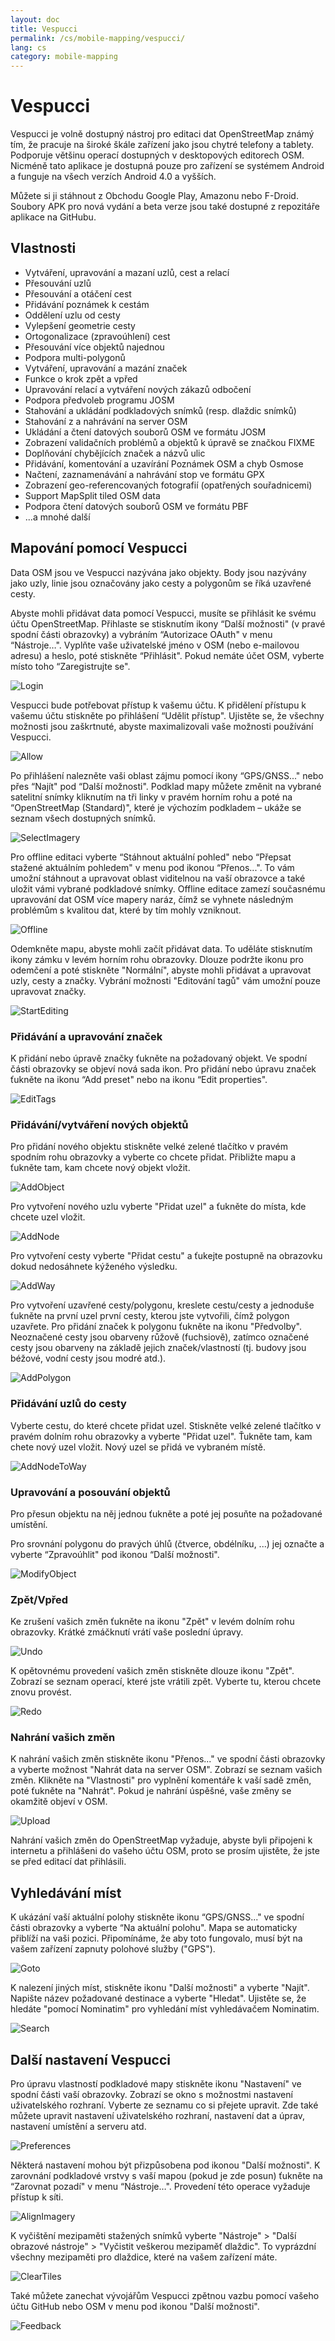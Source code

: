 ```yaml
---
layout: doc
title: Vespucci
permalink: /cs/mobile-mapping/vespucci/
lang: cs
category: mobile-mapping
---
```


Vespucci
==============

Vespucci je volně dostupný nástroj pro editaci dat OpenStreetMap známý tím, že pracuje na široké škále zařízení jako jsou chytré telefony a tablety. Podporuje většinu operací dostupných v desktopových editorech OSM. Nicméně tato aplikace je dostupná pouze pro zařízení se systémem Android a funguje na všech verzích Android 4.0 a vyšších.

Můžete si ji stáhnout z Obchodu Google Play, Amazonu nebo F-Droid.  Soubory APK pro nová vydání a beta verze jsou také dostupné z repozitáře aplikace na GitHubu.

## Vlastnosti

-   Vytváření, upravování a mazaní uzlů, cest a relací
-   Přesouvání uzlů
-   Přesouvání a otáčení cest
-   Přidávání poznámek k cestám
-   Oddělení uzlu od cesty
-   Vylepšení geometrie cesty
-   Ortogonalizace (zpravoúhlení) cest
-   Přesouvání více objektů najednou
-   Podpora multi-polygonů
-   Vytváření, upravování a mazání značek
-   Funkce o krok zpět a vpřed
-   Upravování relací a vytváření nových zákazů odbočení
-   Podpora předvoleb programu JOSM
-   Stahování a ukládání podkladových snímků (resp. dlaždic snímků)
-   Stahování z a nahrávání na server OSM
-   Ukládání a čtení datových souborů OSM ve formátu JOSM
-   Zobrazení validačních problémů a objektů k úpravě se značkou FIXME
-   Doplňování chybějících značek a názvů ulic
-   Přidávání, komentování a uzavírání Poznámek OSM a chyb Osmose
-   Načtení, zaznamenávání a nahrávání stop ve formátu GPX
-   Zobrazení geo-referencovaných fotografií (opatřených souřadnicemi)
-   Support MapSplit tiled OSM data
-   Podpora čtení datových souborů OSM ve formátu PBF
-   ...a mnohé další

## Mapování pomocí Vespucci

Data OSM jsou ve Vespucci nazývána jako objekty. Body jsou nazývány jako uzly, linie jsou označovány jako cesty a polygonům se říká uzavřené cesty.

Abyste mohli přidávat data pomocí Vespucci, musíte se přihlásit ke svému účtu OpenStreetMap. Přihlaste se stisknutím ikony “Další možnosti" (v pravé spodní části obrazovky) a vybráním “Autorizace OAuth" v menu “Nástroje…". Vyplňte vaše uživatelské jméno v OSM (nebo e-mailovou adresu) a heslo, poté stiskněte “Přihlásit". Pokud nemáte účet OSM, vyberte místo toho “Zaregistrujte se".

![Login][]

Vespucci bude potřebovat přístup k vašemu účtu. K přidělení přístupu k vašemu účtu stiskněte po přihlášení “Udělit přístup". Ujistěte se, že všechny možnosti jsou zaškrtnuté, abyste maximalizovali vaše možnosti používání Vespucci.

![Allow][]

Po přihlášení nalezněte vaši oblast zájmu pomocí ikony “GPS/GNSS..." nebo přes “Najít" pod “Další možnosti". Podklad mapy můžete změnit na vybrané satelitní snímky kliknutím na tři linky v pravém horním rohu a poté na “OpenStreetMap (Standard)", které je výchozím podkladem – ukáže se seznam všech dostupných snímků.

![SelectImagery][]

Pro offline editaci vyberte “Stáhnout aktuální pohled" nebo “Přepsat stažené aktuálním pohledem" v menu pod ikonou “Přenos...". To vám umožní stáhnout a upravovat oblast viditelnou na vaší obrazovce a také uložit vámi vybrané podkladové snímky. Offline editace zamezí současnému upravování dat OSM více mapery naráz, čímž se vyhnete následným problémům s kvalitou dat, které by tím mohly vzniknout.

![Offline][]

Odemkněte mapu, abyste mohli začít přidávat data. To uděláte stisknutím ikony zámku v levém horním rohu obrazovky. Dlouze podržte ikonu pro odemčení a poté stiskněte "Normální", abyste mohli přidávat a upravovat uzly, cesty a značky. Vybrání možnosti "Editování tagů" vám umožní pouze upravovat značky.

![StartEditing][]

### Přidávání a upravování značek

K přidání nebo úpravě značky ťukněte na požadovaný objekt. Ve spodní části obrazovky se objeví nová sada ikon. Pro přidání nebo úpravu značek ťukněte na ikonu “Add preset" nebo na ikonu “Edit properties".

![EditTags][]

### Přidávání/vytváření nových objektů

Pro přidání nového objektu stiskněte velké zelené tlačítko v pravém spodním rohu obrazovky a vyberte co chcete přidat. Přibližte mapu a ťukněte tam, kam chcete nový objekt vložit.

![AddObject][]

Pro vytvoření nového uzlu vyberte "Přidat uzel" a ťukněte do místa, kde chcete uzel vložit.

![AddNode][]

Pro vytvoření cesty vyberte "Přidat cestu" a ťukejte postupně na obrazovku dokud nedosáhnete kýženého výsledku.

![AddWay][]

Pro vytvoření uzavřené cesty/polygonu, kreslete cestu/cesty a jednoduše ťukněte na první uzel první cesty, kterou jste vytvořili, čímž polygon uzavřete. Pro přidání značek k polygonu ťukněte na ikonu "Předvolby". Neoznačené cesty jsou obarveny růžově (fuchsiově), zatímco označené cesty jsou obarveny na základě jejich značek/vlastností (tj. budovy jsou béžové, vodní cesty jsou modré atd.).

![AddPolygon][]

### Přidávání uzlů do cesty

Vyberte cestu, do které chcete přidat uzel. Stiskněte velké zelené tlačítko v pravém dolním rohu obrazovky a vyberte "Přidat uzel". Ťukněte tam, kam chete nový uzel vložit. Nový uzel se přidá ve vybraném místě.

![AddNodeToWay][]

### Upravování a posouvání objektů

Pro přesun objektu na něj jednou ťukněte a poté jej posuňte na požadované umístění.

Pro srovnání polygonu do pravých úhlů (čtverce, obdélníku, ...) jej označte a vyberte “Zpravoúhlit" pod ikonou “Další možnosti".

![ModifyObject][]

### Zpět/Vpřed

Ke zrušení vašich změn ťukněte na ikonu "Zpět" v levém dolním rohu obrazovky. Krátké zmáčknutí vrátí vaše poslední úpravy.

![Undo][]

K opětovnému provedení vašich změn stiskněte dlouze ikonu "Zpět". Zobrazí se seznam operací, které jste vrátili zpět. Vyberte tu, kterou chcete znovu provést.

![Redo][]

### Nahrání vašich změn

K nahrání vašich změn stiskněte ikonu "Přenos..." ve spodní části obrazovky a vyberte možnost "Nahrát data na server OSM". Zobrazí se seznam vašich změn. Klikněte na "Vlastnosti" pro vyplnění komentáře k vaší sadě změn, poté ťukněte na "Nahrát". Pokud je nahrání úspěšné, vaše změny se okamžitě objeví v OSM.

![Upload][]

Nahrání vašich změn do OpenStreetMap vyžaduje, abyste byli připojeni k internetu a přihlášeni do vašeho účtu OSM, proto se prosím ujistěte, že jste se před editací dat přihlásili.

## Vyhledávání míst

K ukázání vaší aktuální polohy stiskněte ikonu “GPS/GNSS..." ve spodní části obrazovky a vyberte “Na aktuální polohu". Mapa se automaticky přiblíží na vaši pozici. Připomínáme, že aby toto fungovalo, musí být na vašem zařízení zapnuty polohové služby ("GPS").

![Goto][]

K nalezení jiných míst, stiskněte ikonu "Další možnosti" a vyberte "Najít". Napište název požadované destinace a vyberte "Hledat". Ujistěte se, že hledáte "pomocí Nominatim" pro vyhledání míst vyhledávačem Nominatim.

![Search][]

## Další nastavení Vespucci

Pro úpravu vlastností podkladové mapy stiskněte ikonu "Nastavení" ve spodní části vaší obrazovky. Zobrazí se okno s možnostmi nastavení uživatelského rozhraní. Vyberte ze seznamu co si přejete upravit. Zde také můžete upravit nastavení uživatelského rozhraní, nastavení dat a úprav, nastavení umístění a serveru atd.

![Preferences][]

Některá nastavení mohou být přizpůsobena pod ikonou "Další možnosti". K zarovnání podkladové vrstvy s vaší mapou (pokud je zde posun) ťukněte na “Zarovnat pozadí" v menu “Nástroje…". Provedení této operace vyžaduje přístup k síti.

![AlignImagery][]

K vyčištění mezipaměti stažených snímků vyberte "Nástroje" &gt; "Další obrazové nástroje" &gt; "Vyčistit veškerou mezipaměť dlaždic". To vyprázdní všechny mezipaměti pro dlaždice, které na vašem zařízení máte.

![ClearTiles][]

Také můžete zanechat vývojářům Vespucci zpětnou vazbu pomocí vašeho účtu GitHub nebo OSM v menu pod ikonou "Další možnosti".

![Feedback][]

[Login]:        /images/mobile-mapping/vespucci-login.png
[Allow]:        /images/mobile-mapping/vespucci-allow.png
[SelectImagery]:/images/mobile-mapping/vespucci-select-imagery.png
[Offline]:      /images/mobile-mapping/vespucci-offline.png
[StartEditing]: /images/mobile-mapping/vespucci-start-editing.png
[EditTags]:     /images/mobile-mapping/vespucci-edit-tags.png
[AddObject]:    /images/mobile-mapping/vespucci-add-object.png
[AddNode]:      /images/mobile-mapping/vespucci-add-node.png
[AddWay]:       /images/mobile-mapping/vespucci-add-way.png
[AddPolygon]:   /images/mobile-mapping/vespucci-add-polygon.png
[AddNodeToWay]: /images/mobile-mapping/vespucci-add-node-to-way.png
[ModifyObject]: /images/mobile-mapping/vespucci-modify-object.png
[Undo]:         /images/mobile-mapping/vespucci-undo.png
[Redo]:         /images/mobile-mapping/vespucci-redo.png
[Goto]:         /images/mobile-mapping/vespucci-goto.png
[Search]:       /images/mobile-mapping/vespucci-search.png
[Upload]:       /images/mobile-mapping/vespucci-upload.png
[Preferences]:  /images/mobile-mapping/vespucci-preferences.png
[AlignImagery]: /images/mobile-mapping/vespucci-align-imagery.png
[ClearTiles]:   /images/mobile-mapping/vespucci-clear-tile-cache.png
[Feedback]:     /images/mobile-mapping/vespucci-feedback.png
